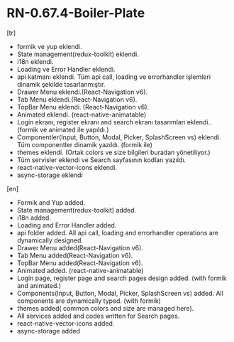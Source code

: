 # RN-0.67.4-Boiler-Plate

[tr]
- formik ve yup eklendi.
- State management(redux-toolkit) eklendi.
- i18n eklendi. 
- Loading ve Error Handler eklendi.
- api katmanı eklendi. Tüm  api call, loading ve errorhandler işlemleri dinamik şekilde tasarlanmıştır.
- Drawer Menu eklendi.(React-Navigation v6).
- Tab Menu eklendi.(React-Navigation v6).
- TopBar Menu eklendi. (React-Navigation v6).
- Animated eklendi. (react-native-animatable)
- Login ekranı, register ekranı and search ekranı tasarımları eklendi.. (formik ve animated ile yapıldı.)
- Componentler(Input, Button, Modal, Picker, SplashScreen vs) eklendi. Tüm componentler dinamik yazıldı. (formik ile)
- themes eklendi. (Ortak colors ve size bilgileri buradan yönetiliyor.)
- Tüm servisler eklendi ve Search sayfasının kodları yazıldı.
- react-native-vector-icons eklendi.
- async-storage eklendi


[en]
- Formik and Yup added.
- State management(redux-toolkit) added.
- i18n added.
- Loading and Error Handler added.
- api folder added. All api call, loading and errorhandler operations are dynamically designed.
- Drawer Menu added(React-Navigation v6).
- Tab Menu added(React-Navigation v6).
- TopBar Menu added(React-Navigation v6).
- Animated added. (react-native-animatable)
- Login page, register page and search pages design added. (with formik and animated.)
- Components(Input, Button, Modal, Picker, SplashScreen vs) added. All components are dynamically typed. (with formik)
- themes added( common colors and size are managed here).
- All services added and codes written for Search pages.
- react-native-vector-icons added.
- async-storage added